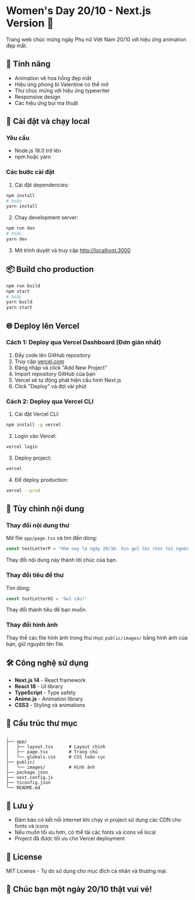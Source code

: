# Women's Day 20/10 - Next.js Version 🌹

Trang web chúc mừng ngày Phụ nữ Việt Nam 20/10 với hiệu ứng animation đẹp mắt.

## 🎨 Tính năng

- Animation vẽ hoa hồng đẹp mắt
- Hiệu ứng phong bì Valentine có thể mở
- Thư chúc mừng với hiệu ứng typewriter
- Responsive design
- Các hiệu ứng bụi ma thuật

## 🚀 Cài đặt và chạy local

### Yêu cầu
- Node.js 18.0 trở lên
- npm hoặc yarn

### Các bước cài đặt

1. Cài đặt dependencies:
```bash
npm install
# hoặc
yarn install
```

2. Chạy development server:
```bash
npm run dev
# hoặc
yarn dev
```

3. Mở trình duyệt và truy cập [http://localhost:3000](http://localhost:3000)

## 📦 Build cho production

```bash
npm run build
npm start
# hoặc
yarn build
yarn start
```

## 🌐 Deploy lên Vercel

### Cách 1: Deploy qua Vercel Dashboard (Đơn giản nhất)

1. Đẩy code lên GitHub repository
2. Truy cập [vercel.com](https://vercel.com)
3. Đăng nhập và click "Add New Project"
4. Import repository GitHub của bạn
5. Vercel sẽ tự động phát hiện cấu hình Next.js
6. Click "Deploy" và đợi vài phút

### Cách 2: Deploy qua Vercel CLI

1. Cài đặt Vercel CLI:
```bash
npm install -g vercel
```

2. Login vào Vercel:
```bash
vercel login
```

3. Deploy project:
```bash
vercel
```

4. Để deploy production:
```bash
vercel --prod
```

## 📝 Tùy chỉnh nội dung

### Thay đổi nội dung thư

Mở file `app/page.tsx` và tìm đến dòng:

```typescript
const textLetterP = "Hôm nay là ngày 20/10. Xin gửi lời chúc tới người tớ yêu thương nhất..."
```

Thay đổi nội dung này thành lời chúc của bạn.

### Thay đổi tiêu đề thư

Tìm dòng:

```typescript
const textLetterH2 = 'Gửi cậu!'
```

Thay đổi thành tiêu đề bạn muốn.

### Thay đổi hình ảnh

Thay thế các file hình ảnh trong thư mục `public/images/` bằng hình ảnh của bạn, giữ nguyên tên file.

## 🛠️ Công nghệ sử dụng

- **Next.js 14** - React framework
- **React 18** - UI library
- **TypeScript** - Type safety
- **Anime.js** - Animation library
- **CSS3** - Styling và animations

## 📂 Cấu trúc thư mục

```
.
├── app/
│   ├── layout.tsx      # Layout chính
│   ├── page.tsx        # Trang chủ
│   └── globals.css     # CSS toàn cục
├── public/
│   └── images/         # Hình ảnh
├── package.json
├── next.config.js
├── tsconfig.json
└── README.md
```

## 🎯 Lưu ý

- Đảm bảo có kết nối internet khi chạy vì project sử dụng các CDN cho fonts và icons
- Nếu muốn tối ưu hơn, có thể tải các fonts và icons về local
- Project đã được tối ưu cho Vercel deployment

## 📄 License

MIT License - Tự do sử dụng cho mục đích cá nhân và thương mại.

## 💝 Chúc bạn một ngày 20/10 thật vui vẻ!

